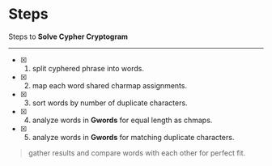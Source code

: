 # Steps

Steps to **Solve Cypher Cryptogram**

------------

- [x] 1. split cyphered phrase into words.
- [x] 2. map each word shared charmap assignments.
- [x] 3. sort words by number of duplicate characters.
- [x] 4. analyze words in __Gwords__ for equal length as chmaps.
- [x] 5. analyze words in __Gwords__ for matching duplicate characters.

> gather results and compare words with each other for perfect fit.
